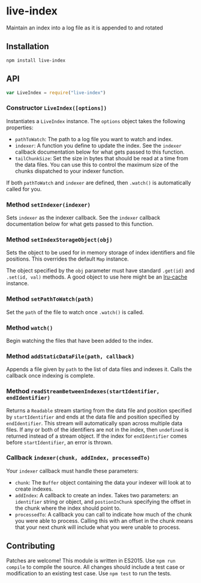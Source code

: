 # live-index

Maintain an index into a log file as it is appended to and rotated

## Installation

```
npm install live-index
```

## API

```javascript
var LiveIndex = require("live-index")
```

### Constructor `LiveIndex([options])`

Instantiates a `LiveIndex` instance. The `options` object takes the following properties:

  - `pathToWatch`: The path to a log file you want to watch and index.
  - `indexer`: A function you define to update the index. See the `indexer` callback documentation below for what gets passed to this function.
  - `tailChunkSize`: Set the size in bytes that should be read at a time from the data files. You can use this to control the maximum size of the chunks dispatched to your indexer function.

If both `pathToWatch` and `indexer` are defined, then `.watch()` is automatically called for you.

### Method `setIndexer(indexer)`

Sets `indexer` as the indexer callback. See the `indexer` callback documentation below for what gets passed to this function.

### Method `setIndexStorageObject(obj)`

Sets the object to be used for in memory storage of index identifiers and file positions. This overrides the default `Map` instance.

The object specified by the `obj` parameter must have standard `.get(id)` and `.set(id, val)` methods. A good object to use here might be an [lru-cache](https://npmjs.com/package/lru-cache) instance.

### Method `setPathToWatch(path)`

Set the `path` of the file to watch once `.watch()` is called.

### Method `watch()`

Begin watching the files that have been added to the index.

### Method `addStaticDataFile(path, callback)`

Appends a file given by `path` to the list of data files and indexes it. Calls the callback once indexing is complete.

### Method `readStreamBetweenIndexes(startIdentifier, endIdentifier)`

Returns a `Readable` stream starting from the data file and position specified by `startIdentifier` and ends at the data file and position specified by `endIdentifier`. This stream will automatically span across multiple data files. If any or both of the identifiers are not in the index, then `undefined` is returned instead of a stream object. If the index for `endIdentifier` comes before `startIdentifier`, an error is thrown.

### Callback `indexer(chunk, addIndex, processedTo)`

Your `indexer` callback must handle these parameters:

  - `chunk`: The `Buffer` object containing the data your indexer will look at to create indexes.
  - `addIndex`: A callback to create an index. Takes two parameters: an `identifier` string or object, and `postionInChunk` specifying the offset in the chunk where the index should point to.
  - `processedTo`: A callback you can call to indicate how much of the chunk you were able to process. Calling this with an offset in the chunk means that your next chunk will include what you were unable to process.

## Contributing

Patches are welcome! This module is written in ES2015. Use `npm run compile` to compile the source. All changes should include a test case or modification to an existing test case. Use `npm test` to run the tests.
